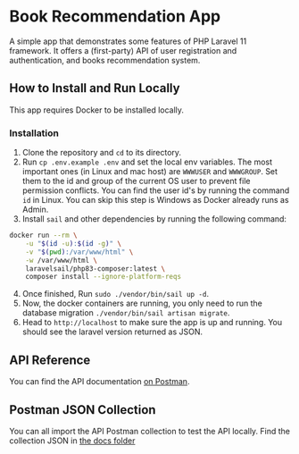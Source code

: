 # Book Recommendation App
A simple app that demonstrates some features of PHP Laravel 11 framework. It offers a (first-party) API of user registration and authentication, and books recommendation system.

## How to Install and Run Locally
This app requires Docker to be installed locally. 

### Installation
1. Clone the repository and `cd` to its directory.
2. Run `cp .env.example .env` and set the local env variables. The most important ones (in Linux and mac host) are `WWWUSER` and `WWWGROUP`. Set them to the id and group of the current OS user to prevent file permission conflicts. You can find the user id's by running the command `id` in Linux. You can skip this step is Windows as Docker already runs as Admin.
3. Install `sail` and other dependencies by running the following command:
```bash
docker run --rm \
    -u "$(id -u):$(id -g)" \
    -v "$(pwd):/var/www/html" \
    -w /var/www/html \
    laravelsail/php83-composer:latest \
    composer install --ignore-platform-reqs
```
4. Once finished, Run `sudo ./vendor/bin/sail up -d`.
5. Now, the docker containers are running, you only need to run the database migration `./vendor/bin/sail artisan migrate`.
6. Head to `http://localhost` to make sure the app is up and running. You should see the laravel version returned as JSON.

## API Reference
You can find the API documentation [on Postman](https://documenter.getpostman.com/view/2338062/2sA3JNbgBu). 

## Postman JSON Collection
You can all import the API Postman collection to test the API locally. Find the collection JSON in [the docs folder](./docs/Book%20Recommendation%20API.postman_collection.json)
